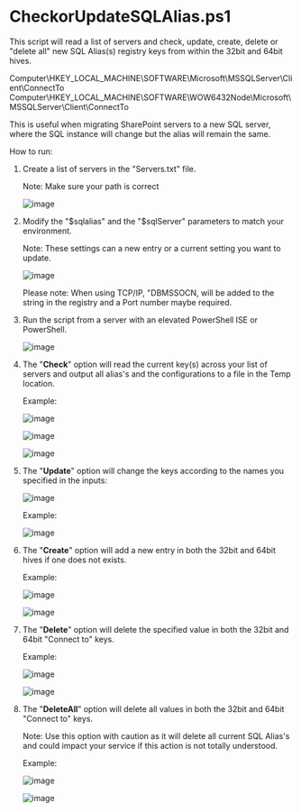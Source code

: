 # CheckorUpdateSQLAlias.ps1
This script will read a list of servers and check, update, create, delete or "delete all" new SQL Alias(s) registry keys from within the 32bit and 64bit hives. 

Computer\HKEY_LOCAL_MACHINE\SOFTWARE\Microsoft\MSSQLServer\Client\ConnectTo
Computer\HKEY_LOCAL_MACHINE\SOFTWARE\WOW6432Node\Microsoft\MSSQLServer\Client\ConnectTo

This is useful when migrating SharePoint servers to a new SQL server, where the SQL instance will change but the alias will remain the same. 

How to run:

1. Create a list of servers in the "Servers.txt" file.

   Note: Make sure your path is correct

   ![image](https://github.com/mikelee1313/CheckUpdate-SQLAlias/assets/62190454/acf7e749-923e-45f7-83ab-6ae6c25175ba)

2. Modify the "$sqlalias" and the "$sqlServer" parameters to match your environment.

   Note: These settings can a new entry or a current setting you want to update.

   ![image](https://github.com/mikelee1313/CheckUpdate-SQLAlias/assets/62190454/775112db-48ea-4295-be53-cbc5bbeb8026)

   Please note: When using TCP/IP, "DBMSSOCN, will be added to the string in the registry and a Port number maybe required.

3. Run the script from a server with an elevated PowerShell ISE or PowerShell.

   ![image](https://github.com/mikelee1313/CheckUpdate-SQLAlias/assets/62190454/d4777736-cdc1-4bcf-9894-1e263bb964f4)

4. The "**Check**" option will read the current key(s) across your list of servers and output all alias's and the configurations to a file in the Temp location.

   Example:

   ![image](https://github.com/mikelee1313/CheckUpdate-SQLAlias/assets/62190454/b435852c-41a6-4af5-9e07-3375700788d0)

   ![image](https://github.com/mikelee1313/CheckUpdate-SQLAlias/assets/62190454/8642d5bb-f592-40bd-b871-0e50915fac57)

   ![image](https://github.com/mikelee1313/CheckUpdate-SQLAlias/assets/62190454/964318b0-188d-4e92-96aa-1b931a15d0e3)

5. The "**Update**" option will change the keys according to the names you specified in the inputs:

   ![image](https://github.com/mikelee1313/CheckUpdate-SQLAlias/assets/62190454/f40d95cd-6415-4b95-aa0f-8cd5e0b66a28)


   Example:

   ![image](https://github.com/mikelee1313/CheckUpdate-SQLAlias/assets/62190454/f1116b18-54b9-4325-aef3-e69a70cd0e19)



6. The "**Create**" option will add a new entry in both the 32bit and 64bit hives if one does not exists.

   Example:

   ![image](https://github.com/mikelee1313/CheckUpdate-SQLAlias/assets/62190454/de5ebc0e-221b-4dc2-a030-713910c1839a)


   ![image](https://github.com/mikelee1313/CheckUpdate-SQLAlias/assets/62190454/6f597aef-d76b-40b5-9efc-bdcf18f5e69d)


7. The "**Delete**" option will delete the specified value in both the 32bit and 64bit "Connect to" keys.

   Example:

   ![image](https://github.com/mikelee1313/CheckUpdate-SQLAlias/assets/62190454/b249823a-94b1-4e00-aaf5-8982f91284ed)


   ![image](https://github.com/mikelee1313/CheckUpdate-SQLAlias/assets/62190454/94c5bf69-dd3c-4525-b418-4f14ed6e5cc1)

   

9. The "**DeleteAll**" option will delete all values in both the 32bit and 64bit "Connect to" keys.


   Note: Use this option with caution as it will delete all current SQL Alias's and could impact your service if this action is not totally understood.
   

   Example:
   
   ![image](https://github.com/mikelee1313/CheckUpdate-SQLAlias/assets/62190454/0d5f15fc-d41c-4be7-b242-33850584e0b9)


   ![image](https://github.com/mikelee1313/CheckUpdate-SQLAlias/assets/62190454/0dc44a4d-f714-4e12-ad29-658d04c5829c)



   


   


   

